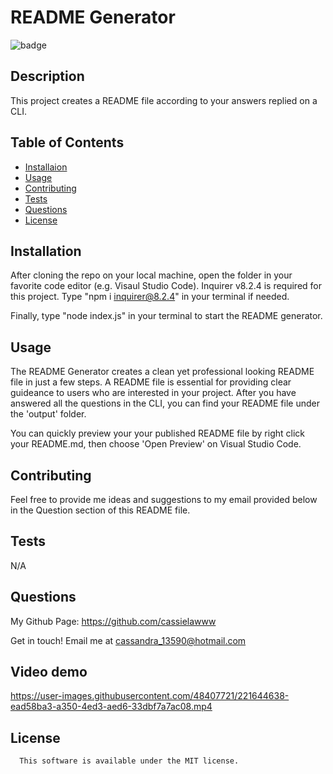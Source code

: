 # README Generator
  ![badge](https://img.shields.io/badge/license-MIT-important)

  ## Description
  This project creates a README file according to your answers replied on a CLI.

  ## Table of Contents
  - [Installaion](#installation)
  - [Usage](#usage)
  - [Contributing](#contributing)
  - [Tests](#tests)
  - [Questions](#questions)
  - [License](#license)

  ## Installation
  After cloning the repo on your local machine, open the folder in your favorite code editor (e.g. Visaul Studio Code). Inquirer v8.2.4 is required for this project. Type "npm i inquirer@8.2.4" in your terminal if needed.

  Finally, type "node index.js" in your terminal to start the README generator.

  ## Usage
  The README Generator creates a clean yet professional looking README file in just a few steps. A README file is essential for providing clear guideance to users who are interested in your project. After you have answered all the questions in the CLI, you can find your README file under the 'output' folder. 
  
  You can quickly preview your your published README file by right click your README.md, then choose 'Open Preview' on Visual Studio Code.

  ## Contributing
  Feel free to provide me ideas and suggestions to my email provided below in the Question section of this README file.

  ## Tests
  N/A

  ## Questions
  My Github Page:
  https://github.com/cassielawww

  Get in touch! Email me at <a href='mailto:cassandra_13590@hotmail.com'> cassandra_13590@hotmail.com </a>

  ## Video demo
  https://user-images.githubusercontent.com/48407721/221644638-ead58ba3-a350-4ed3-aed6-33dbf7a7ac08.mp4

  ## License
      This software is available under the MIT license.
      
   
